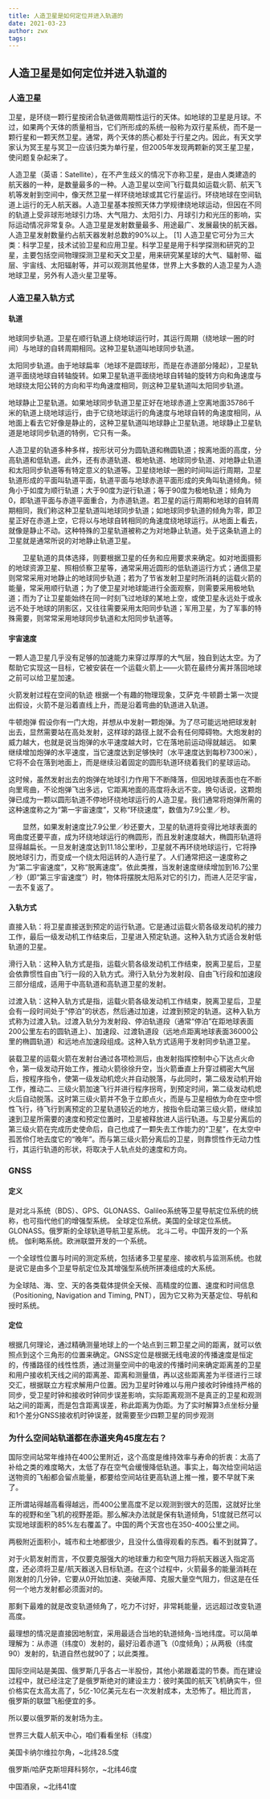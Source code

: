 ```yaml
---
title: 人造卫星是如何定位并进入轨道的
date: 2021-03-23
author: zwx
tags: 
---
```


## 人造卫星是如何定位并进入轨道的

### 人造卫星

 卫星，是环绕一颗行星按闭合轨道做周期性运行的天体。如地球的卫星是月球。不过，如果两个天体的质量相当，它们所形成的系统一般称为双行星系统，而不是一颗行星和一颗天然卫星。通常，两个天体的质心都处于行星之内。因此，有天文学家认为冥王星与冥卫一应该归类为单行星，但2005年发现两颗新的冥王星卫星，使问题复杂起来了。   人造卫星（英语：Satellite），在不产生歧义的情况下亦称卫星，是由人类建造的航天器的一种，是数量最多的一种。人造卫星以空间飞行载具如运载火箭、航天飞机等发射到空间中，像天然卫星一样环绕地球或其它行星运行。环绕地球在空间轨道上运行的无人航天器。人造卫星基本按照天体力学规律绕地球运动，但因在不同的轨道上受非球形地球引力场、大气阻力、太阳引力、月球引力和光压的影响，实际运动情况非常复杂。人造卫星是发射数量最多、用途最广、发展最快的航天器。人造卫星发射数量约占航天器发射总数的90%以上。 [1] 人造卫星它可分为三大类：科学卫星，技术试验卫星和应用卫星。科学卫星是用于科学探测和研究的卫星，主要包括空间物理探测卫星和天文卫星，用来研究某星球的大气、辐射带、磁层、宇宙线、太阳辐射等，并可以观测其他星体，世界上大多数的人造卫星为人造地球卫星，另外有人造火星卫星等。

### 人造卫星入轨方式
#### 轨道
地球同步轨道。卫星在顺行轨道上绕地球运行时，其运行周期（绕地球一圈的时间）与地球的自转周期相同。这种卫星轨道叫地球同步轨道。太阳同步轨道。由于地球扁率（地球不是圆球形，而是在赤道部分隆起），卫星轨道平面绕地球自转轴旋转。如果卫星轨道平面绕地球自转轴的旋转方向和角速度与地球绕太阳公转的方向和平均角速度相同，则这种卫星轨道叫太阳同步轨道。地球静止卫星轨道。如果地球同步轨道卫星正好在地球赤道上空离地面35786千米的轨道上绕地球运行，由于它绕地球运行的角速度与地球自转的角速度相同，从地面上看去它好像是静止的，这种卫星轨道叫地球静止卫星轨道。地球静止卫星轨道是地球同步轨道的特例，它只有一条。

人造卫星的轨道多种多样，按形状可分为圆轨道和椭圆轨道；按离地面的高度，分高轨道和低轨道。此外，还有赤道轨道、极地轨道、地球同步轨道、对地静止轨道和太阳同步轨道等有特定意义的轨道等。卫星绕地球一圈的时间叫运行周期，卫星轨道形成的平面叫轨道平面，轨道平面与地球赤道平面形成的夹角叫轨道倾角。倾角小于如度为顺行轨道；大于90度为逆行轨道；等于90度为极地轨道；倾角为0，即轨道平面与赤道平面重合，为赤道轨道。若卫星的运行周期和地球的自转周期相同，我们称这种卫星轨道叫地球同步轨道；如地球同步轨道的倾角为零，即卫星正好在赤道上空，它将以与地球自转相同的角速度绕地球运行。从地面上看去，就像是静止不动。这种特殊的卫星轨道被称之为对地静止轨道。处于这条轨道上的卫星就是通常所说的对地静止轨道卫星。

　　卫星轨道的具体选择，则要根据卫星的任务和应用要求来确定。如对地面摄影的地球资源卫星、照相侦察卫星等，通常采用近圆形的低轨道运行方式；通信卫星则常常采用对地静止的地球同步轨道；若为了节省发射卫星时所消耗的运载火箭的能量，常采用顺行轨道；为了使卫星对地球能进行全面观察，则需要采用极地轨道；而为了让卫星能始终在同一时刻飞过地球的某地上空，或使卫星永远处于或永远不处于地球的阴影区，又往往需要采用太阳同步轨道；军用卫星，为了军事的特殊需要，则常常采用地球同步轨道和太阳同步轨道等。

#### 宇宙速度
一颗人造卫星几乎没有足够的加速能力来穿过厚厚的大气层，独自到达太空。为了帮助它实现这一目标，它被安装在一个运载火箭上——火箭在最终分离并落回地球之前可以给卫星加速。

火箭发射过程在空间的轨迹
根据一个有趣的物理现象，艾萨克·牛顿爵士第一次提出假设，火箭不是沿着直线上升，而是沿着弯曲的轨道进入轨道。

牛顿炮弹
假设你有一门大炮，并想从中发射一颗炮弹。为了尽可能远地把球发射出去，显然需要站在高处发射，这样球的路径上就不会有任何障碍物。大炮发射的威力越大，也就是说当炮弹的水平速度越大时，它在落地前运动得就越远。
如果继续增加炮弹的水平速度，当它速度达到足够快时（水平速度达到每秒7300米），它将不会在落到地面上，而是继续沿着固定的圆形轨道环绕着我们的星球运动。

这时候，虽然发射出去的炮弹在地球引力作用下不断降落，但因地球表面也在不断向里弯曲，不论炮弹飞出多远，它距离地面的高度将永远不变。换句话说，这颗炮弹已成为一颗以圆形轨道不停地环绕地球运行的人造卫星。我们通常将炮弹所需的这种速度称之为“第一宇宙速度”，又称“环绕速度”，数值为7.9公里／秒。

　　显然，如果发射速度比7.9公里／秒还要大，卫星的轨道将变得比地球表面的弯曲度还要平直，成为环绕地球运行的椭圆形，而且发射速度越大，椭圆形轨道将显得越扁长。一旦发射速度达到11.18公里l秒，卫星就不再环绕地球运行，它将挣脱地球引力，而变成一个绕太阳运转的人造行星了。人们通常把这一速度称之为“第二宇宙速度”，又称“脱离速度”。依此类推，当发射速度继续增加到16.7公里／秒（即“第三宇宙速度”）时，物体将摆脱太阳系对它的引力，而进人茫茫宇宙，一去不复返了。
　　
#### 入轨方式
直接入轨：将卫星直接送到预定的运行轨道。它是通过运载火箭各级发动机的接力工作，最后一级发动机工作结束后，卫星进入预定轨道。这种入轨方式适合发射低轨道的卫星。

滑行入轨：这种入轨方式是指，运载火箭各级发动机工作结束，脱离卫星后，卫星会依靠惯性自由飞行一段的入轨方式。滑行入轨分为发射段、自由飞行段和加速段三部分组成，适用于中高轨道和高轨道卫星的发射。

过渡入轨：这种入轨方式是指，运载火箭各级发动机工作结束，脱离卫星后，卫星会有一段时间处于“停泊”的状态，然后通过加速，过渡到预定的轨道。这种入轨方式称为过渡入轨。过渡入轨分为发射段、停泊轨道段（通常“停泊”在距地球表面200公里左右的圆轨道上）、加速段、过渡轨道段（远地点距离地球表面36000公里的椭圆轨道）和远地点加速段组成。这种入轨方式适用于发射同步轨道卫星。

装载卫星的运载火箭在发射台通过各项检测后，由发射指挥控制中心下达点火命令，第一级发动开始工作，推动火箭徐徐升空，当火箭垂直上升穿过稠密大气层后，按程序指令，使第一级发动机熄火并自动脱落，与此同时，第二级发动机开始工作，推动二、三级火箭加速飞行并进行程序拐弯，到预定时间，第二级发动机熄火后自动脱落。这时第三级火箭并不急于立即点火，而是与卫星相依为命在空中惯性飞行，待飞行到离预定的卫星轨道较近的地方，按指令启动第三级火箭，继续加速到卫星所需要的速度和预定位置时，卫星被释放进人运行轨道。与卫星分离后的第三级火箭在完成历史使命后，自己也成了一颗失去工作能力的“卫星”，在太空中孤苦伶仃地去度它的“晚年”。而与第三级火箭分离后的卫星，则靠惯性作无动力性行，其运行轨道的形状，将取决于人轨点处的速度和方向。

### GNSS
#### 定义
是对北斗系统（BDS）、GPS、GLONASS、Galileo系统等卫星导航定位系统的统称，也可指代他们的增强型系统。
全球定位系统。美国的全球定位系统。
GLONASS。俄罗斯的全球轨道导航卫星系统。
北斗二号。中国开发的一个系统。
伽利略系统。欧洲联盟开发的一个系统。

一个全球性位置与时间的测定系统，包括诸多卫星星座、接收机与监测系统。也就是说它是由多个卫星导航定位及其增强型系统所拼凑组成的大系统。

为全球陆、海、空、天的各类载体提供全天候、高精度的位置、速度和时间信息（Positioning, Navigation and Timing, PNT），因为它又称为天基定位、导航和授时系统。

#### 定位
根据几何理论，通过精确测量地球上的一个站点到三颗卫星之间的距离，就可以依照点到这个三角形的位置来确定。GNSS定位是根据无线电波的传播速度是恒定的，传播路径的线性性质，通过测量空间中的电波的传播时间来确定距离差的卫星和用户接收机天线之间的距离差、距离和测量值，再以这些距离差为半径进行三球交汇，根据联立方程求解用户位置。因为卫星时钟难以与用户接收时钟维持严格的同步，受卫星时钟和接收时钟同步误差影响，实际距离观测不是真正的卫星和观测站之间的距离，而是包含距离误差，称此距离为伪距。为了实时解算3点坐标分量和1个差分GNSS接收机时钟误差，就需要至少四颗卫星的同步观测

### 为什么空间站轨道都在赤道夹角45度左右？国际空间站常年维持在400公里附近，这个高度是维持效率与寿命的折衷：太高了补给之类的难度略大，太低了存在空气会缓慢降低轨道。事实上，每次给空间站运送物资的飞船都会留点能量，都要给空间站往更高轨道上推一推，要不早就下来了。正所谓站得越高看得越远，而400公里高度不足以观测到很大的范围，这就好比坐车的视野和坐飞机的视野差距。那么解决办法就是保有轨道倾角，51度就已然可以实现地球面积的85%左右覆盖了。中国的两个天宫也在350-400公里之间。两极附近面积小，城市和土地都很少，且没什么值得观看的东西。看不到就算了。对于火箭发射而言，不仅要克服强大的地球重力和空气阻力将航天器送入指定高度，还必须将卫星/航天器送入目标轨道。在这个过程中，火箭最多的能量消耗在刚发射的几分钟，它要从0开始加速、突破声障、克服大量空气阻力，但这是在任何一个地方发射都必须面对的。那剩下最难的就是改变轨道倾角了，吃力不讨好，非常耗能量，远远超过改变轨道高度。最理想的情况是直接因地制宜，采用最适合当地的轨道倾角-当地纬度。可以简单理解为：从赤道（纬度0）发射的，最好沿着赤道飞（0度倾角）；从两极（纬度90）发射的，轨道自然也就90了；以此类推。国际空间站是美国、俄罗斯几乎各占一半股份，其他小弟跟着混的节奏。而在建设过程中，就已经注定了是俄罗斯绝对的建设主力：彼时美国的航天飞机确实牛，但价格实在太高太高了，5亿-10亿美元左右一次发射成本，太恐怖了。相比而言，俄罗斯的联盟飞船便宜的多。所以要以俄罗斯的发射场为主。世界三大载人航天中心，咱们看看坐标（纬度）美国卡纳尔维拉尔角，~北纬28.5度俄罗斯/哈萨克斯坦拜科努尔，~北纬46度中国酒泉，~北纬41度










